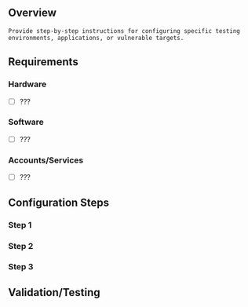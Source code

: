 ## Overview

```ad-tip
Provide step-by-step instructions for configuring specific testing environments, applications, or vulnerable targets.
```

## Requirements

### Hardware

* [ ] ???

### Software

* [ ] ???

### Accounts/Services

* [ ] ???

## Configuration Steps

### Step 1

### Step 2

### Step 3

## Validation/Testing